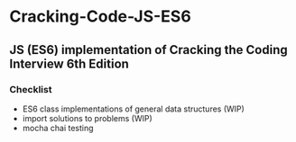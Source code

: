 # Cracking-Code-JS-ES6

## JS (ES6) implementation of Cracking the Coding Interview 6th Edition
### Checklist
* ES6 class implementations of general data structures (WIP)
* import solutions to problems (WIP)
* mocha chai testing

